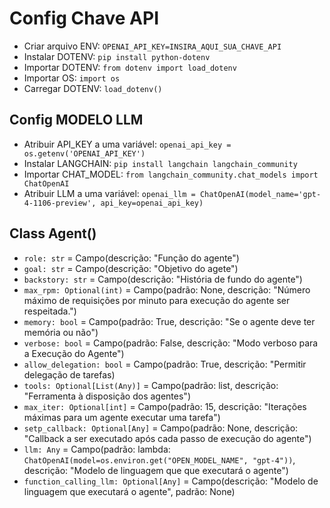 # Config Chave API

- Criar arquivo ENV: `OPENAI_API_KEY=INSIRA_AQUI_SUA_CHAVE_API`
- Instalar DOTENV: `pip install python-dotenv`
- Importar DOTENV: `from dotenv import load_dotenv`
- Importar OS: `import os`
- Carregar DOTENV: `load_dotenv()`

## Config MODELO LLM

- Atribuir API_KEY a uma variável: `openai_api_key = os.getenv('OPENAI_API_KEY')`
- Instalar LANGCHAIN: `pip install langchain langchain_community`
- Importar CHAT_MODEL: `from langchain_community.chat_models import ChatOpenAI`
- Atribuir LLM a uma variável: `openai_llm = ChatOpenAI(model_name='gpt-4-1106-preview', api_key=openai_api_key)`

## Class Agent()

- `role: str` =  Campo(descrição: "Função do agente")
- `goal: str` = Campo(descrição: "Objetivo do agete")
- `backstory: str` = Campo(descrição: "História de fundo do agente")
- `max_rpm: Optional(int)` = Campo(padrão: None, descrição: "Número máximo de requisições por minuto para execução do agente ser respeitada.")
- `memory: bool` = Campo(padrão: True, descrição: "Se o agente deve ter memória ou não")
- `verbose: bool` = Campo(padrão: False, descrição: "Modo verboso para a Execução do Agente")
- `allow_delegation: bool` = Campo(padrão: True, descrição: "Permitir delegação de tarefas)
- `tools: Optional[List(Any)]` = Campo(padrão: list, descrição: "Ferramenta à disposição dos agentes")
- `max_iter: Optional[int]` = Campo(padrão: 15, descrição: "Iterações máximas para um agente executar uma tarefa")
- `setp_callback: Optional[Any]` = Campo(padrão: None, descrição: "Callback a ser executado após cada passo de execução do agente")
- `llm: Any` = Campo(padrão: lambda: `ChatOpenAI(model=os.environ.get("OPEN_MODEL_NAME", "gpt-4"))`, descrição: "Modelo de linguagem que que executará o agente")
- `function_calling_llm: Optional[Any]` = Campo(descrição: "Modelo de linguagem que executará o agente", padrão: None)